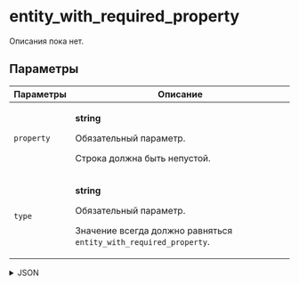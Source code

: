 # entity_with_required_property
Описания пока нет.

## Параметры
| Параметры | Описание |
| --- | --- |
| `property` | <p>**string**</p><p>Обязательный параметр.</p><p>Строка должна быть непустой.</p> |
| `type` | <p>**string**</p><p>Обязательный параметр.</p><p>Значение всегда должно равняться `entity_with_required_property`.</p> |

<details>
<summary>JSON</summary>

```json
{
  type*: "entity_with_required_property",
  property*: "string"
}
```
</details>
